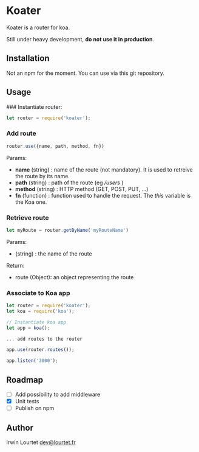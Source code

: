 # Koater

Koater is a router for koa.

Still under heavy development, **do not use it in production**.

## Installation

Not an npm for the moment. You can use via this git repository.

## Usage

### Instantiate router:

```js
let router = require('koater');
```

### Add route

```js
router.use({name, path, method, fn})
```

Params:
* **name** (string) : name of the route (not mandatory). It is used to retreive the route by its name.
* **path** (string) : path of the route (eg */users* )
* **method** (string) : HTTP method (GET, POST, PUT, ...)
* **fn** (function) : function used to handle the request. The *this* variable is the Koa one.

### Retrieve route

```js
let myRoute = router.getByName('myRouteName')
```

Params:
* (string) : the name of the route

Return:
* route (Object): an object representing the route

### Associate to Koa app

```js
let router = require('koater');
let koa = require('koa');

// Instantiate koa app
let app = koa();

... add routes to the router

app.use(router.routes());

app.listen('3000');

```

## Roadmap

* [ ] Add possibility to add middleware
* [x] Unit tests
* [ ] Publish on npm

## Author

Irwin Lourtet <dev@lourtet.fr>
